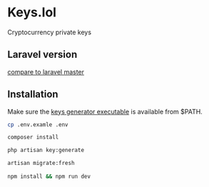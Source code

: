 # Keys.lol
Cryptocurrency private keys

## Laravel version
[compare to laravel master](https://github.com/laravel/laravel/compare/289b1457317a08813b8998a9a225535926bd90ee...master)

## Installation
Make sure the [keys generator executable](https://github.com/SjorsO/keys-generator) is available from $PATH.

```bash
cp .env.examle .env

composer install

php artisan key:generate

artisan migrate:fresh
 
npm install && npm run dev
```

